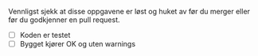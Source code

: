 Vennligst sjekk at disse oppgavene er løst og huket av før du merger eller før du
godkjenner en pull request.

- [ ] Koden er testet
- [ ] Bygget kjører OK og uten warnings